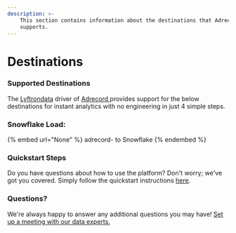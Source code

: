 ```yaml
---
description: >-
    This section contains information about the destinations that Adrecord 
    supports.
---
```


# Destinations

### Supported Destinations

The [Lyftrondata](https://www.lyftrondata.com/) driver of [Adrecord ](None) provides support for the below destinations for instant analytics with no engineering in just 4 simple steps.

### Snowflake Load:

{% embed url="None" %}
adrecord- to Snowflake
{% endembed %}

### Quickstart Steps

Do you have questions about how to use the platform? Don't worry; we've got you covered. Simply follow the quickstart instructions [here](README.md).

### Questions? <a href="#questions" id="questions"></a>

We're always happy to answer any additional questions you may have! [Set up a meeting with our data experts.](https://www.lyftrondata.com/book-a-meeting/)
